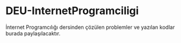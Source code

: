 # DEU-InternetProgramciligi
İnternet Programcılığı dersinden çözülen problemler ve yazılan kodlar burada paylaşılacaktır.
